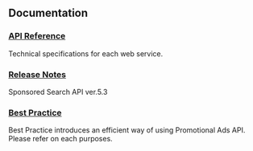 ## Documentation
### [API Reference](/docs/en/api_reference/ReadMe.md) 
Technical specifications for each web service.

### [Release Notes](/docs/en/ReleaseNotes.md)
Sponsored Search API ver.5.3
  
### [Best Practice](/docs/en/bestpractice/ReadMe.md)
Best Practice introduces an efficient way of using Promotional Ads API.  
Please refer on each purposes.  
